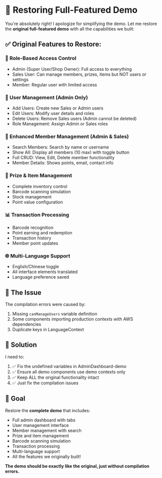 # 🔄 Restoring Full-Featured Demo

You're absolutely right! I apologize for simplifying the demo. Let me restore the **original full-featured demo** with all the capabilities we built:

## ✅ **Original Features to Restore:**

### **🔐 Role-Based Access Control**
- Admin (Super User/Shop Owner): Full access to everything
- Sales User: Can manage members, prizes, items but NOT users or settings  
- Member: Regular user with limited access

### **👥 User Management (Admin Only)**
- Add Users: Create new Sales or Admin users
- Edit Users: Modify user details and roles
- Delete Users: Remove Sales users (Admin cannot be deleted)
- Role Management: Assign Admin or Sales roles

### **🎯 Enhanced Member Management (Admin & Sales)**
- Search Members: Search by name or username
- Show All: Display all members (10 max) with toggle button
- Full CRUD: View, Edit, Delete member functionality
- Member Details: Shows points, email, contact info

### **🎁 Prize & Item Management**
- Complete inventory control
- Barcode scanning simulation
- Stock management
- Point value configuration

### **📊 Transaction Processing**
- Barcode recognition
- Point earning and redemption
- Transaction history
- Member point updates

### **🌐 Multi-Language Support**
- English/Chinese toggle
- All interface elements translated
- Language preference saved

## 🔧 **The Issue**

The compilation errors were caused by:
1. Missing `canManageUsers` variable definition
2. Some components importing production contexts with AWS dependencies
3. Duplicate keys in LanguageContext

## 🎯 **Solution**

I need to:
1. ✅ Fix the undefined variables in AdminDashboard-demo
2. ✅ Ensure all demo components use demo contexts only
3. ✅ Keep ALL the original functionality intact
4. ✅ Just fix the compilation issues

## 🚀 **Goal**

Restore the **complete demo** that includes:
- Full admin dashboard with tabs
- User management interface
- Member management with search
- Prize and item management
- Barcode scanning simulation
- Transaction processing
- Multi-language support
- All the features we originally built!

**The demo should be exactly like the original, just without compilation errors.**